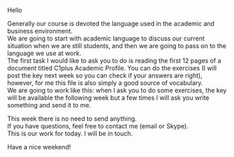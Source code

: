 Hello

Generally our course is devoted the language used in the academic and business  environment.  
We are going to start with academic language to discuss our current situation when we are still students, and then we are going to pass on to the language we use at work.  
The first task I would like to ask you to do is reading the first 12 pages of a document titled C1plus Academic Profile. You can do the exercises (I will post the key next week so you can check if your answers are right), however, for me this file is also simply a good source of vocabulary.  
We are going to work like this: when I ask you to do some exercises, the key will be available the following week but a few times I will ask you write something and send it to me.

This week there is no need to send anything.  
If you have questions, feel free to contact me (email or Skype).  
This is our work for today. I will be in touch.

Have a nice weekend!

